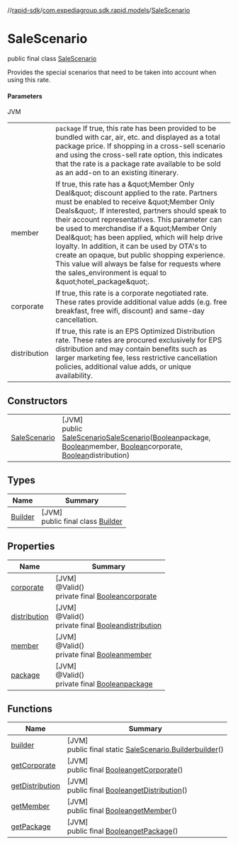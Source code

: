 //[rapid-sdk](../../../index.md)/[com.expediagroup.sdk.rapid.models](../index.md)/[SaleScenario](index.md)

# SaleScenario

public final class [SaleScenario](index.md)

Provides the special scenarios that need to be taken into account when using this rate.

#### Parameters

JVM

| | |
|---|---|
|  | `package` If true, this rate has been provided to be bundled with car, air, etc. and displayed as a total package price.  If shopping in a cross-sell scenario and using the cross-sell rate option, this indicates that the rate is a package rate available to be sold as an add-on to an existing itinerary. |
| member | If true, this rate has a \&quot;Member Only Deal\&quot; discount applied to the rate.  Partners must be enabled to receive \&quot;Member Only Deals\&quot;. If interested, partners should speak to their account representatives.  This parameter can be used to merchandise if a \&quot;Member Only Deal\&quot; has been applied, which will help drive loyalty. In addition, it can be used by OTA's to create an opaque, but public shopping experience.  This value will always be false for requests where the sales_environment is equal to \&quot;hotel_package\&quot;. |
| corporate | If true, this rate is a corporate negotiated rate.  These rates provide additional value adds (e.g. free breakfast, free wifi, discount) and same-day cancellation. |
| distribution | If true, this rate is an EPS Optimized Distribution rate. These rates are procured exclusively for EPS distribution and may contain benefits such as larger marketing fee, less restrictive cancellation policies, additional value adds, or unique availability. |

## Constructors

| | |
|---|---|
| [SaleScenario](-sale-scenario.md) | [JVM]<br>public [SaleScenario](index.md)[SaleScenario](-sale-scenario.md)([Boolean](https://docs.oracle.com/javase/8/docs/api/java/lang/Boolean.html)package, [Boolean](https://docs.oracle.com/javase/8/docs/api/java/lang/Boolean.html)member, [Boolean](https://docs.oracle.com/javase/8/docs/api/java/lang/Boolean.html)corporate, [Boolean](https://docs.oracle.com/javase/8/docs/api/java/lang/Boolean.html)distribution) |

## Types

| Name | Summary |
|---|---|
| [Builder](-builder/index.md) | [JVM]<br>public final class [Builder](-builder/index.md) |

## Properties

| Name | Summary |
|---|---|
| [corporate](index.md#1362172455%2FProperties%2F700308213) | [JVM]<br>@Valid()<br>private final [Boolean](https://docs.oracle.com/javase/8/docs/api/java/lang/Boolean.html)[corporate](index.md#1362172455%2FProperties%2F700308213) |
| [distribution](index.md#261340202%2FProperties%2F700308213) | [JVM]<br>@Valid()<br>private final [Boolean](https://docs.oracle.com/javase/8/docs/api/java/lang/Boolean.html)[distribution](index.md#261340202%2FProperties%2F700308213) |
| [member](index.md#-1660744300%2FProperties%2F700308213) | [JVM]<br>@Valid()<br>private final [Boolean](https://docs.oracle.com/javase/8/docs/api/java/lang/Boolean.html)[member](index.md#-1660744300%2FProperties%2F700308213) |
| [package](index.md#-1089118938%2FProperties%2F700308213) | [JVM]<br>@Valid()<br>private final [Boolean](https://docs.oracle.com/javase/8/docs/api/java/lang/Boolean.html)[package](index.md#-1089118938%2FProperties%2F700308213) |

## Functions

| Name | Summary |
|---|---|
| [builder](builder.md) | [JVM]<br>public final static [SaleScenario.Builder](-builder/index.md)[builder](builder.md)() |
| [getCorporate](get-corporate.md) | [JVM]<br>public final [Boolean](https://docs.oracle.com/javase/8/docs/api/java/lang/Boolean.html)[getCorporate](get-corporate.md)() |
| [getDistribution](get-distribution.md) | [JVM]<br>public final [Boolean](https://docs.oracle.com/javase/8/docs/api/java/lang/Boolean.html)[getDistribution](get-distribution.md)() |
| [getMember](get-member.md) | [JVM]<br>public final [Boolean](https://docs.oracle.com/javase/8/docs/api/java/lang/Boolean.html)[getMember](get-member.md)() |
| [getPackage](get-package.md) | [JVM]<br>public final [Boolean](https://docs.oracle.com/javase/8/docs/api/java/lang/Boolean.html)[getPackage](get-package.md)() |

